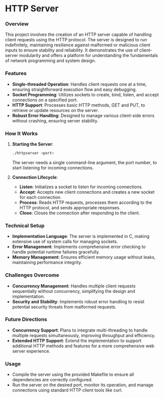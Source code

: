 # HTTP Server

### Overview
This project involves the creation of an HTTP server capable of handling client requests using the HTTP protocol. The server is designed to run indefinitely, maintaining resilience against malformed or malicious client inputs to ensure stability and reliability. It demonstrates the use of client-server modularity and offers a platform for understanding the fundamentals of network programming and system design.

### Features
- **Single-threaded Operation**: Handles client requests one at a time, ensuring straightforward execution flow and easy debugging.
- **Socket Programming**: Utilizes sockets to create, bind, listen, and accept connections on a specified port.
- **HTTP Support**: Processes basic HTTP methods, GET and PUT, to retrieve or update resources on the server.
- **Robust Error Handling**: Designed to manage various client-side errors without crashing, ensuring server stability.

### How It Works
1. **Starting the Server**:
   ```bash
   ./httpserver <port>
   ```
   The server needs a single command-line argument, the port number, to start listening for incoming connections.

2. **Connection Lifecycle**:
   - **Listen**: Initializes a socket to listen for incoming connections.
   - **Accept**: Accepts new client connections and creates a new socket for each connection.
   - **Process**: Reads HTTP requests, processes them according to the HTTP protocol, and sends appropriate responses.
   - **Close**: Closes the connection after responding to the client.

### Technical Setup
- **Implementation Language**: The server is implemented in C, making extensive use of system calls for managing sockets.
- **Error Management**: Implements comprehensive error checking to handle potential runtime failures gracefully.
- **Memory Management**: Ensures efficient memory usage without leaks, maintaining performance integrity.

### Challenges Overcome
- **Concurrency Management**: Handles multiple client requests sequentially without concurrency, simplifying the design and implementation.
- **Security and Stability**: Implements robust error handling to resist potential security threats from malformed requests.

### Future Directions
- **Concurrency Support**: Plans to integrate multi-threading to handle multiple requests simultaneously, improving throughput and efficiency.
- **Extended HTTP Support**: Extend the implementation to support additional HTTP methods and features for a more comprehensive web server experience.

### Usage
- Compile the server using the provided Makefile to ensure all dependencies are correctly configured.
- Run the server on the desired port, monitor its operation, and manage connections using standard HTTP client tools like curl.

